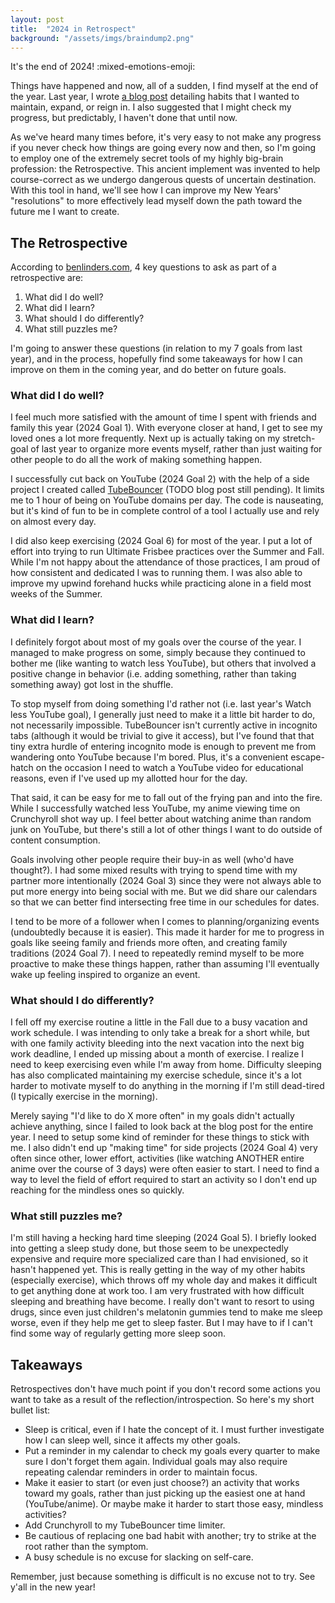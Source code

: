```yaml
---
layout: post
title:  "2024 in Retrospect"
background: "/assets/imgs/braindump2.png"
---
```


It's the end of 2024! :mixed-emotions-emoji:

Things have happened and now, all of a sudden, I find myself at the end of the year.
Last year, I wrote [a blog post](https://niehusstaab.com/the-dump/2024/01/08/New-Year-Habits.html) detailing habits that I wanted to maintain, expand, or reign in.
I also suggested that I might check my progress, but predictably, I haven't done that until now.

As we've heard many times before, it's very easy to not make any progress if you never
check how things are going every now and then, so I'm going to employ one of the extremely
secret tools of my highly big-brain profession: the Retrospective. This ancient implement was
invented to help course-correct as we undergo dangerous quests of uncertain destination.
With this tool in hand, we'll see how I can improve my New Years' "resolutions" to more
effectively lead myself down the path toward the future me I want to create.

## The Retrospective

According to [benlinders.com](https://www.benlinders.com/2013/which-questions-do-you-ask-in-retrospectives/), 4 key questions to ask
as part of a retrospective are:

1. What did I do well?
2. What did I learn?
3. What should I do differently?
4. What still puzzles me?

I'm going to answer these questions (in relation to my 7 goals from last year), and in the process, hopefully
find some takeaways for how I can improve on them in the coming year, and do better on future goals.

### What did I do well?

I feel much more satisfied with the amount of time I spent with friends and family this year (2024 Goal 1).
With everyone closer at hand, I get to see my loved ones a lot more frequently. Next up is actually taking
on my stretch-goal of last year to organize more events myself, rather than just waiting for other people
to do all the work of making something happen.

I successfully cut back on YouTube (2024 Goal 2) with the help of a side project I created called [TubeBouncer](https://github.com/niehusst/TubeBouncer) 
(TODO blog post still pending). It limits me to 1 hour of being on YouTube domains per day. The code is nauseating, but it's kind of fun
to be in complete control of a tool I actually use and rely on almost every day.

I did also keep exercising (2024 Goal 6) for most of the year. I put a lot of effort into trying to run
Ultimate Frisbee practices over the Summer and Fall. While I'm not happy about the attendance of those practices,
I am proud of how consistent and dedicated I was to running them. I was also able to improve my upwind forehand hucks
while practicing alone in a field most weeks of the Summer.

### What did I learn?

I definitely forgot about most of my goals over the course of the year. I managed to make progress on some,
simply because they continued to bother me (like wanting to watch less YouTube), but others that involved
a positive change in behavior (i.e. adding something, rather than taking something away) got lost in the shuffle.

To stop myself from doing something I'd rather not (i.e. last year's Watch less YouTube goal), I generally just
need to make it a little bit harder to do, not necessarily impossible. TubeBouncer isn't currently active in
incognito tabs (although it would be trivial to give it access), but I've found that that tiny extra hurdle of
entering incognito mode is enough to prevent me from wandering onto YouTube because I'm bored. Plus, it's a
convenient escape-hatch on the occasion I need to watch a YouTube video for educational reasons, even if I've
used up my allotted hour for the day.

That said, it can be easy for me to fall out of the frying pan and into the fire. While I successfully watched less
YouTube, my anime viewing time on Crunchyroll shot way up. I feel better about watching anime than
random junk on YouTube, but there's still a lot of other things I want to do outside of content consumption.

Goals involving other people require their buy-in as well (who'd have thought?). I had some mixed results
with trying to spend time with my partner more intentionally (2024 Goal 3) since they were not always
able to put more energy into being social with me. But we did share our calendars so that we can better
find intersecting free time in our schedules for dates.

I tend to be more of a follower when I comes to planning/organizing events (undoubtedly because it is easier).
This made it harder for me to progress in goals like seeing family and friends more often, and creating family
traditions (2024 Goal 7). I need to repeatedly remind myself to be more proactive to make these things happen, rather
than assuming I'll eventually wake up feeling inspired to organize an event.

### What should I do differently?

I fell off my exercise routine a little in the Fall due to a busy vacation and work schedule. I was intending
to only take a break for a short while, but with one family activity bleeding into the next vacation into the next big work
deadline, I ended up missing about a month of exercise. I realize I need to keep exercising even while I'm away from home. 
Difficulty sleeping has also complicated maintaining my exercise schedule, since it's a lot harder to motivate myself to do anything in the morning
if I'm still dead-tired (I typically exercise in the morning).

Merely saying "I'd like to do X more often" in my goals didn't actually achieve anything, since I failed to look back
at the blog post for the entire year. I need to setup some kind of reminder for these things to stick with me.
I also didn't end up "making time" for side projects (2024 Goal 4) very often since other, lower effort, activities (like watching ANOTHER entire anime
over the course of 3 days) were often easier to start. I need to find a way to level the field of effort
required to start an activity so I don't end up reaching for the mindless ones so quickly.

### What still puzzles me?

I'm still having a hecking hard time sleeping (2024 Goal 5). I briefly looked into getting a sleep study done,
but those seem to be unexpectedly expensive and require more specialized care than I had envisioned,
so it hasn't happened yet. This is really getting in the way of my other habits (especially exercise),
which throws off my whole day and makes it difficult to get anything done at work too. I am very frustrated
with how difficult sleeping and breathing have become. I really don't want to resort to using drugs, since even just
children's melatonin gummies tend to make me sleep worse, even if they help me get to sleep faster. But I may
have to if I can't find some way of regularly getting more sleep soon.

## Takeaways

Retrospectives don't have much point if you don't record some actions you want to take
as a result of the reflection/introspection. So here's my short bullet list:

* Sleep is critical, even if I hate the concept of it. I must further investigate how I can sleep well, since it affects my other goals.
* Put a reminder in my calendar to check my goals every quarter to make sure I don't forget them again. Individual goals may also require repeating calendar reminders in order to maintain focus.
* Make it easier to start (or even just choose?) an activity that works toward my goals, rather than just picking up the easiest one at hand (YouTube/anime). Or maybe make it harder to start those easy, mindless activities?
* Add Crunchyroll to my TubeBouncer time limiter.
* Be cautious of replacing one bad habit with another; try to strike at the root rather than the symptom.
* A busy schedule is no excuse for slacking on self-care.

Remember, just because something is difficult is no excuse not to try. See y'all in the new year!
